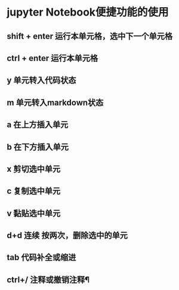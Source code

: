 # jupyter Notebook便捷功能的使用
## shift + enter 运行本单元格，选中下一个单元格
## ctrl + enter 运行本单元格
## y 单元转入代码状态
## m 单元转入markdown状态
## a 在上方插入单元
## b 在下方插入单元
## x 剪切选中单元
## c 复制选中单元
## v 黏贴选中单元
## d+d 连续 按两次，删除选中的单元
## tab 代码补全或缩进
## ctrl+/ 注释或撤销注释¶
